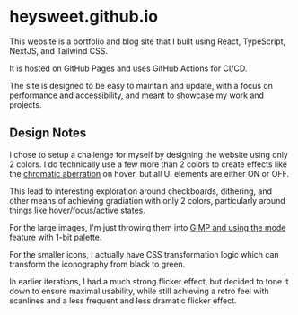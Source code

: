 # heysweet.github.io

This website is a portfolio and blog site that I built using React, TypeScript, NextJS, and Tailwind CSS.

It is hosted on GitHub Pages and uses GitHub Actions for CI/CD.

The site is designed to be easy to maintain and update, with a focus on performance and accessibility,
and meant to showcase my work and projects.

## Design Notes

I chose to setup a challenge for myself by designing the website using only 2 colors. I do technically use a few more than 2 colors to create effects like the [chromatic aberration](https://en.wikipedia.org/wiki/Chromatic_aberration) on hover, but all UI elements are either ON or OFF.

This lead to interesting exploration around checkboards, dithering, and other means of achieving gradiation with only 2 colors, particularly around things like hover/focus/active states.

For the large images, I'm just throwing them into [GIMP and using the mode feature](https://docs.gimp.org/en/gimp-tutorial-quickie-change-mode.html) with 1-bit palette.

For the smaller icons, I actually have CSS transformation logic which can transform
the iconography from black to green.

In earlier iterations, I had a much strong flicker effect, but decided to tone
it down to ensure maximal usability, while still achieving a retro feel with
scanlines and a less frequent and less dramatic flicker effect.
